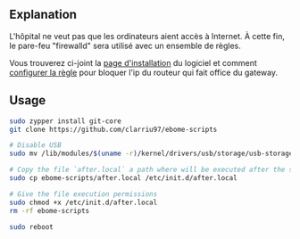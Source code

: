 
## Explanation

L'hôpital ne veut pas que les ordinateurs aient accès à Internet. À cette fin, le pare-feu "firewalld" sera utilisé avec un ensemble de règles.

Vous trouverez ci-joint la [page d'installation](https://www.cyberciti.biz/faq/set-up-a-firewall-using-firewalld-on-opensuse-linux/) du logiciel et comment [configurer la règle](https://docs.rackspace.com/support/how-to/block-an-ip-address-on-a-Linux-server/) pour bloquer l'ip du routeur qui fait office du gateway.

## Usage

```bash
sudo zypper install git-core
git clone https://github.com/clarriu97/ebome-scripts

# Disable USB
sudo mv /lib/modules/$(uname -r)/kernel/drivers/usb/storage/usb-storage.ko /home/gnuhealth

# Copy the file `after.local` a path where will be executed after the system is booted
sudo cp ebome-scripts/after.local /etc/init.d/after.local

# Give the file execution permissions
sudo chmod +x /etc/init.d/after.local
rm -rf ebome-scripts

sudo reboot
```

